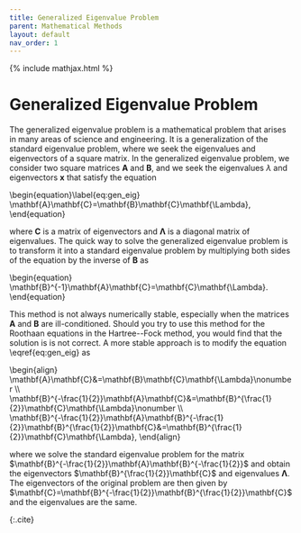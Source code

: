 ```yaml
---
title: Generalized Eigenvalue Problem
parent: Mathematical Methods
layout: default
nav_order: 1
---
```

{% include mathjax.html %}

# Generalized Eigenvalue Problem

The generalized eigenvalue problem is a mathematical problem that arises in many areas of science and engineering. It is a generalization of the standard eigenvalue problem, where we seek the eigenvalues and eigenvectors of a square matrix. In the generalized eigenvalue problem, we consider two square matrices $\mathbf{A}$ and $\mathbf{B}$, and we seek the eigenvalues $\lambda$ and eigenvectors $\mathbf{x}$ that satisfy the equation

\begin{equation}\label{eq:gen_eig}
\mathbf{A}\mathbf{C}=\mathbf{B}\mathbf{C}\mathbf{\Lambda},
\end{equation}

where $\mathbf{C}$ is a matrix of eigenvectors and $\mathbf{\Lambda}$ is a diagonal matrix of eigenvalues. The quick way to solve the generalized eigenvalue problem is to transform it into a standard eigenvalue problem by multiplying both sides of the equation by the inverse of $\mathbf{B}$ as

\begin{equation}
\mathbf{B}^{-1}\mathbf{A}\mathbf{C}=\mathbf{C}\mathbf{\Lambda}.
\end{equation}

This method is not always numerically stable, especially when the matrices $\mathbf{A}$ and $\mathbf{B}$ are ill-conditioned. Should you try to use this method for the Roothaan equations in the Hartree--Fock method, you would find that the solution is is not correct. A more stable approach is to modify the equation \eqref{eq:gen_eig} as

\begin{align}
\mathbf{A}\mathbf{C}&=\mathbf{B}\mathbf{C}\mathbf{\Lambda}\nonumber \\\\\
\mathbf{B}^{-\frac{1}{2}}\mathbf{A}\mathbf{C}&=\mathbf{B}^{\frac{1}{2}}\mathbf{C}\mathbf{\Lambda}\nonumber \\\\\
\mathbf{B}^{-\frac{1}{2}}\mathbf{A}\mathbf{B}^{-\frac{1}{2}}\mathbf{B}^{\frac{1}{2}}\mathbf{C}&=\mathbf{B}^{\frac{1}{2}}\mathbf{C}\mathbf{\Lambda},
\end{align}

where we solve the standard eigenvalue problem for the matrix $\mathbf{B}^{-\frac{1}{2}}\mathbf{A}\mathbf{B}^{-\frac{1}{2}}$ and obtain the eigenvectors $\mathbf{B}^{\frac{1}{2}}\mathbf{C}$ and eigenvalues $\mathbf{\Lambda}$.<!--\supercite{10.48550/arXiv.1903.11240}--> The eigenvectors of the original problem are then given by $\mathbf{C}=\mathbf{B}^{-\frac{1}{2}}\mathbf{B}^{\frac{1}{2}}\mathbf{C}$ and the eigenvalues are the same.

{:.cite}
